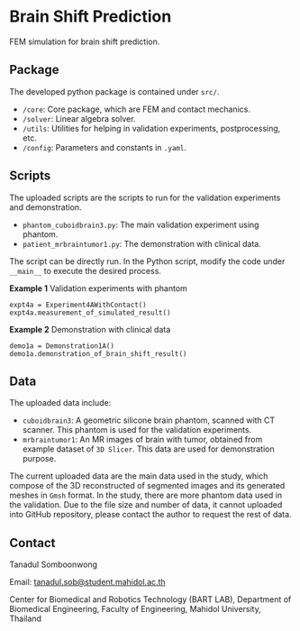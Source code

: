 # Brain Shift Prediction

FEM simulation for brain shift prediction.


## Package

The developed python package is contained under `src/`.
- `/core`: Core package, which are FEM and contact mechanics.
- `/solver`: Linear algebra solver.
- `/utils`: Utilities for helping in validation experiments, postprocessing, etc.
- `/config`: Parameters and constants in `.yaml`.


## Scripts

The uploaded scripts are the scripts to run for the validation experiments and demonstration.
- `phantom_cuboidbrain3.py`: The main validation experiment using phantom.
- `patient_mrbraintumor1.py`: The demonstration with clinical data.

The script can be directly run. In the Python script, modify the code under `__main__` to execute the desired process.

**Example 1** Validation experiments with phantom
```
expt4a = Experiment4AWithContact()
expt4a.measurement_of_simulated_result()
```

**Example 2** Demonstration with clinical data
```
demo1a = Demonstration1A()
demo1a.demonstration_of_brain_shift_result()
```

## Data

The uploaded data include:
- `cuboidbrain3`: A geometric silicone brain phantom, scanned with CT scanner. This phantom is used for the validation experiments.
- `mrbraintumor1`: An MR images of brain with tumor, obtained from example dataset of `3D Slicer`. This data are used for demonstration purpose.

The current uploaded data are the main data used in the study, which compose of the 3D reconstructed of segmented images and its generated meshes in `Gmsh` format. In the study, there are more phantom data used in the validation. Due to the file size and number of data, it cannot uploaded into GitHub repository, please contact the author to request the rest of data.


## Contact
Tanadul Somboonwong

Email: tanadul.sob@student.mahidol.ac.th

Center for Biomedical and Robotics Technology (BART LAB), Department of Biomedical Engineering, Faculty of Engineering, Mahidol University, Thailand

